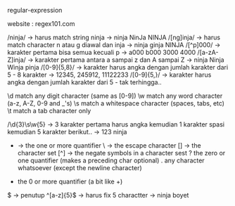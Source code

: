 regular-expression

website : regex101.com

/ninja/  -> harus match string ninja -> ninja NinJa NINJA
/[ng]inja/ -> harus match character n atau g diawal dan inja -> ninja ginja NINJA
/[^p]000/ -> karakter pertama bisa semua kecuali p -> a000 b000 3000 4000
/[a-zA-Z]inja/ -> karakter pertama antara a sampai z dan A sampai Z -> ninja Ninja Winja pinja
/[0-9]{5,8}/ -> karakter harus angka dengan jumlah karakter dari 5 - 8 karakter -> 12345, 245912, 11122233
/[0-9]{5,}/ -> karakter harus angka dengan jumlah karakter dari 5 - tak terhingga..

\d match any digit character (same as [0-9])
\w match any word character (a-z, A-Z, 0-9 and _'s)
\s match a whitespace character (spaces, tabs, etc)
\t match a tab character only

/\d{3}\s\w{5} -> 3 karakter pertama harus angka kemudian 1 karakter spasi kemudian 5 karakter berikut.. -> 123 ninja

+ -> the one or more quantifier
\ -> the escape character
[] -> the character set
[^]  -> the negate symbols in a character sest
? the zero or one quantifier (makes a preceding char optional)
. any character whatsoever (except the newline character)
* the 0 or more quantifier (a bit like +)

$ -> penutup
^[a-z]{5}$ -> harus fix 5 charactter -> ninja boyet

